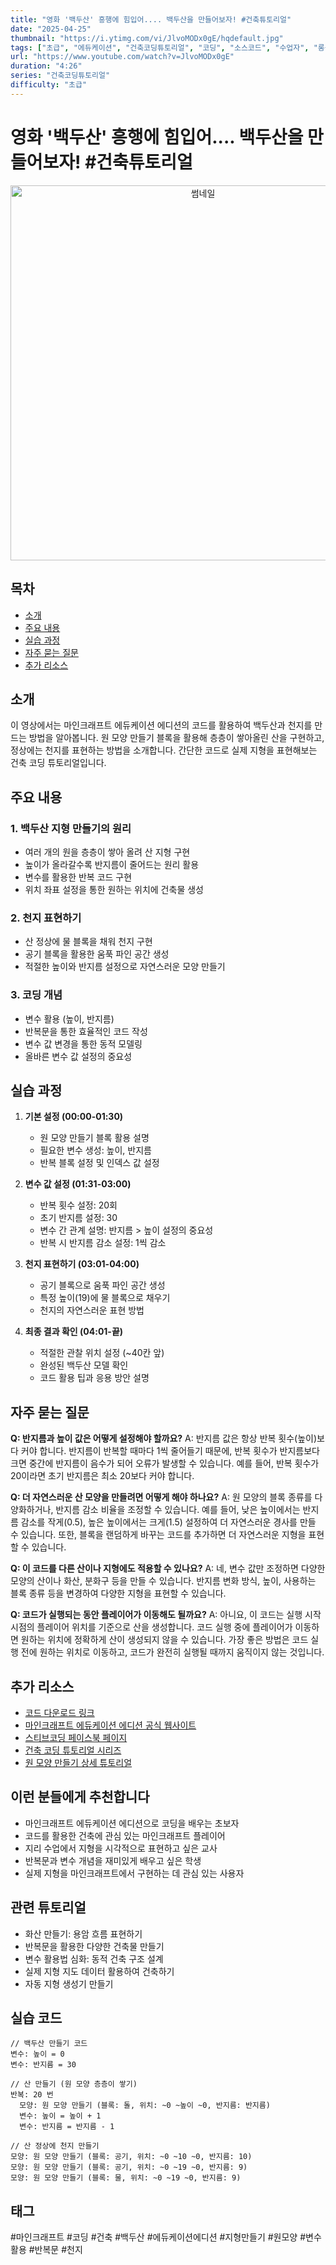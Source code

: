```yaml
---
title: "영화 '백두산' 흥행에 힘입어.... 백두산을 만들어보자! #건축튜토리얼"
date: "2025-04-25"
thumbnail: "https://i.ytimg.com/vi/JlvoMODx0gE/hqdefault.jpg"
tags: ["초급", "에듀케이션", "건축코딩튜토리얼", "코딩", "소스코드", "수업자", "롱폼"]
url: "https://www.youtube.com/watch?v=JlvoMODx0gE"
duration: "4:26"
series: "건축코딩튜토리얼"
difficulty: "초급"
---
```


# 영화 '백두산' 흥행에 힘입어.... 백두산을 만들어보자! #건축튜토리얼

<div align="center">
<img src="https://i.ytimg.com/vi/JlvoMODx0gE/hqdefault.jpg" alt="썸네일" width="600"/>
</div>

## 목차
- [소개](#소개)
- [주요 내용](#주요-내용)
- [실습 과정](#실습-과정)
- [자주 묻는 질문](#자주-묻는-질문)
- [추가 리소스](#추가-리소스)

## 소개
이 영상에서는 마인크래프트 에듀케이션 에디션의 코드를 활용하여 백두산과 천지를 만드는 방법을 알아봅니다. 원 모양 만들기 블록을 활용해 층층이 쌓아올린 산을 구현하고, 정상에는 천지를 표현하는 방법을 소개합니다. 간단한 코드로 실제 지형을 표현해보는 건축 코딩 튜토리얼입니다.

## 주요 내용

### 1. 백두산 지형 만들기의 원리
- 여러 개의 원을 층층이 쌓아 올려 산 지형 구현
- 높이가 올라갈수록 반지름이 줄어드는 원리 활용
- 변수를 활용한 반복 코드 구현
- 위치 좌표 설정을 통한 원하는 위치에 건축물 생성

### 2. 천지 표현하기
- 산 정상에 물 블록을 채워 천지 구현
- 공기 블록을 활용한 움푹 파인 공간 생성
- 적절한 높이와 반지름 설정으로 자연스러운 모양 만들기

### 3. 코딩 개념
- 변수 활용 (높이, 반지름)
- 반복문을 통한 효율적인 코드 작성
- 변수 값 변경을 통한 동적 모델링
- 올바른 변수 값 설정의 중요성

## 실습 과정

1. **기본 설정 (00:00-01:30)**
   - 원 모양 만들기 블록 활용 설명
   - 필요한 변수 생성: 높이, 반지름
   - 반복 블록 설정 및 인덱스 값 설정

2. **변수 값 설정 (01:31-03:00)**
   - 반복 횟수 설정: 20회
   - 초기 반지름 설정: 30
   - 변수 간 관계 설명: 반지름 > 높이 설정의 중요성
   - 반복 시 반지름 감소 설정: 1씩 감소

3. **천지 표현하기 (03:01-04:00)**
   - 공기 블록으로 움푹 파인 공간 생성
   - 특정 높이(19)에 물 블록으로 채우기
   - 천지의 자연스러운 표현 방법

4. **최종 결과 확인 (04:01-끝)**
   - 적절한 관찰 위치 설정 (~40칸 앞)
   - 완성된 백두산 모델 확인
   - 코드 활용 팁과 응용 방안 설명

## 자주 묻는 질문

**Q: 반지름과 높이 값은 어떻게 설정해야 할까요?**
A: 반지름 값은 항상 반복 횟수(높이)보다 커야 합니다. 반지름이 반복할 때마다 1씩 줄어들기 때문에, 반복 횟수가 반지름보다 크면 중간에 반지름이 음수가 되어 오류가 발생할 수 있습니다. 예를 들어, 반복 횟수가 20이라면 초기 반지름은 최소 20보다 커야 합니다.

**Q: 더 자연스러운 산 모양을 만들려면 어떻게 해야 하나요?**
A: 원 모양의 블록 종류를 다양화하거나, 반지름 감소 비율을 조정할 수 있습니다. 예를 들어, 낮은 높이에서는 반지름 감소를 작게(0.5), 높은 높이에서는 크게(1.5) 설정하여 더 자연스러운 경사를 만들 수 있습니다. 또한, 블록을 랜덤하게 바꾸는 코드를 추가하면 더 자연스러운 지형을 표현할 수 있습니다.

**Q: 이 코드를 다른 산이나 지형에도 적용할 수 있나요?**
A: 네, 변수 값만 조정하면 다양한 모양의 산이나 화산, 분화구 등을 만들 수 있습니다. 반지름 변화 방식, 높이, 사용하는 블록 종류 등을 변경하여 다양한 지형을 표현할 수 있습니다.

**Q: 코드가 실행되는 동안 플레이어가 이동해도 될까요?**
A: 아니요, 이 코드는 실행 시작 시점의 플레이어 위치를 기준으로 산을 생성합니다. 코드 실행 중에 플레이어가 이동하면 원하는 위치에 정확하게 산이 생성되지 않을 수 있습니다. 가장 좋은 방법은 코드 실행 전에 원하는 위치로 이동하고, 코드가 완전히 실행될 때까지 움직이지 않는 것입니다.

## 추가 리소스

- [코드 다운로드 링크](http://bitly.kr/jgFNV1Zp)
- [마인크래프트 에듀케이션 에디션 공식 웹사이트](https://education.minecraft.net/)
- [스티브코딩 페이스북 페이지](https://www.facebook.com/stvcoding/)
- [건축 코딩 튜토리얼 시리즈](링크)
- [원 모양 만들기 상세 튜토리얼](링크)

## 이런 분들에게 추천합니다

- 마인크래프트 에듀케이션 에디션으로 코딩을 배우는 초보자
- 코드를 활용한 건축에 관심 있는 마인크래프트 플레이어
- 지리 수업에서 지형을 시각적으로 표현하고 싶은 교사
- 반복문과 변수 개념을 재미있게 배우고 싶은 학생
- 실제 지형을 마인크래프트에서 구현하는 데 관심 있는 사용자

## 관련 튜토리얼

- 화산 만들기: 용암 흐름 표현하기
- 반복문을 활용한 다양한 건축물 만들기
- 변수 활용법 심화: 동적 건축 구조 설계
- 실제 지형 지도 데이터 활용하여 건축하기
- 자동 지형 생성기 만들기

## 실습 코드

```
// 백두산 만들기 코드
변수: 높이 = 0
변수: 반지름 = 30

// 산 만들기 (원 모양 층층이 쌓기)
반복: 20 번
  모양: 원 모양 만들기 (블록: 돌, 위치: ~0 ~높이 ~0, 반지름: 반지름)
  변수: 높이 = 높이 + 1
  변수: 반지름 = 반지름 - 1

// 산 정상에 천지 만들기
모양: 원 모양 만들기 (블록: 공기, 위치: ~0 ~10 ~0, 반지름: 10)
모양: 원 모양 만들기 (블록: 공기, 위치: ~0 ~19 ~0, 반지름: 9)
모양: 원 모양 만들기 (블록: 물, 위치: ~0 ~19 ~0, 반지름: 9)
```

## 태그
#마인크래프트 #코딩 #건축 #백두산 #에듀케이션에디션 #지형만들기 #원모양 #변수활용 #반복문 #천지
